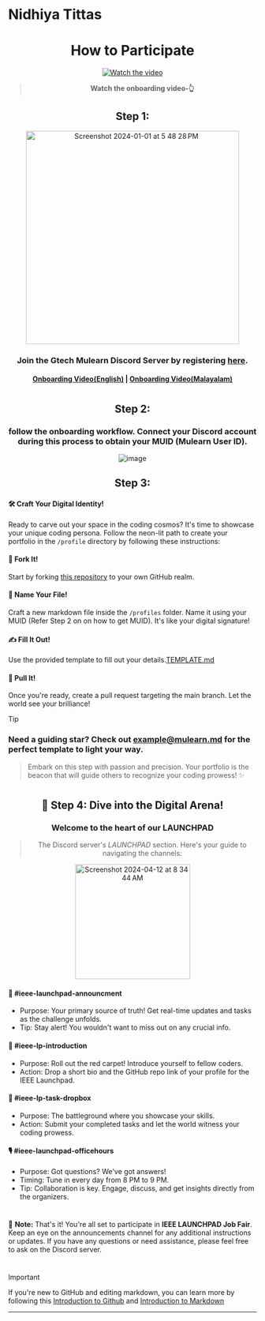 # Nidhiya Tittas
















#




<div align="center">




# How to Participate
[![Watch the video](https://i.ytimg.com/vi/XBcJKtRCbu4/hqdefault.jpg?sqp=-oaymwExCNACELwBSFryq4qpAyMIARUAAIhCGAHwAQH4Af4IgALQBYoCDAgAEAEYZCBkKGQwDw==&rs=AOn4CLBmBH9zsXdht8RTDm4a5l2ZSM7p9g)](https://youtu.be/XBcJKtRCbu4?si=ggG3c0Q3xRfnVa1H)

> **Watch the onboarding video-👆**

## Step 1:



<!-- <img width="428" alt="Screenshot 2023-10-01 at 8 37 38 PM" src="https://github.com/gtech-mulearn/Top-100-Coders/assets/94307781/8f82a51b-a703-4de2-a714-2e6d876dea83"> -->
<img width="432" alt="Screenshot 2024-01-01 at 5 48 28 PM" src="https://github.com/gtech-mulearn/Top-100-Coders/assets/94307781/27196322-f99f-4812-8241-a1fcb07821d0">



### Join the Gtech Mulearn Discord Server by registering [here](https://app.mulearn.org/register).
#### [Onboarding Video(English)](https://www.youtube.com/watch?v=Pjpms7b0mAI) | [Onboarding Video(Malayalam)](https://www.youtube.com/watch?v=qVj_5Pga3XY)

#

## Step 2:

### follow the onboarding workflow. Connect your Discord account during this process to obtain your MUID (Mulearn User ID).

![image](https://github.com/gtech-mulearn/Top-100-Coders/assets/94307781/7c534dc6-0e4f-43ae-b8d6-10a2c3283a35)

</div>

<div align="center">

## Step 3:

</div>


#### 🛠️ Craft Your Digital Identity!

Ready to carve out your space in the coding cosmos? It's time to showcase your unique coding persona. Follow the neon-lit path to create your portfolio in the `/profile` directory by following these instructions:

#### 🍴 Fork It!

Start by forking [this repository](https://github.com/gtech-mulearn/IEEE-LAUNCHPAD/fork) to your own GitHub realm.

#### 📄 Name Your File!

Craft a new markdown file inside the `/profiles` folder. Name it using your MUID (Refer Step 2 on on how to get MUID). It's like your digital signature!

#### ✍️ Fill It Out!

Use the provided template to fill out your details.[TEMPLATE.md](./TEMPLATE.md)

#### 🚀 Pull It!

Once you're ready, create a pull request targeting the main branch. Let the world see your brilliance!

> [!TIP]
> ### Need a guiding star? Check out [example@mulearn.md](./profiles/vishakhabhayan@mulearn.md) for the perfect template to light your way.



> Embark on this step with passion and precision.
> Your portfolio is the beacon that will guide others to recognize your coding prowess! ✨






#


<div align="center">

## 🚀 Step 4: Dive into the Digital Arena!

### Welcome to the heart of our **LAUNCHPAD**

> The Discord server's *LAUNCHPAD* section. Here's your guide to navigating the channels:


<img width="233" alt="Screenshot 2024-04-12 at 8 34 44 AM" src="https://github.com/gtech-mulearn/IEEE-LAUNCHPAD/assets/94307781/5155afee-9d3d-4171-9ae6-38ec7110be31">



</div>

<div align="left">

#### 📢 #ieee-launchpad-announcment 

- Purpose: Your primary source of truth! Get real-time updates and tasks as the challenge unfolds.
- Tip: Stay alert! You wouldn't want to miss out on any crucial info.

#### 🤖 #ieee-lp-introduction 
- Purpose: Roll out the red carpet! Introduce yourself to fellow coders.
- Action: Drop a short bio and the GitHub repo link of your profile for the IEEE Launchpad.

#### 🚀 #ieee-lp-task-dropbox

- Purpose: The battleground where you showcase your skills.
- Action: Submit your completed tasks and let the world witness your coding prowess.

#### 🎙️ #ieee-launchpad-officehours

- Purpose: Got questions? We've got answers!
- Timing: Tune in every day from 8 PM to 9 PM.
- Tip: Collaboration is key. Engage, discuss, and get insights directly from the organizers.


</div>


</div>

#


:memo: **Note:** That's it! You're all set to participate in **IEEE LAUNCHPAD Job Fair**. Keep an eye on the announcements channel for any additional instructions or updates. If you have any questions or need assistance, please feel free to ask on the Discord server.

#

> [!IMPORTANT]  
> If you're new to GitHub and editing markdown, you can learn more by following this [Introduction to Github](https://learn.microsoft.com/en-us/training/modules/introduction-to-github/) and [Introduction to Markdown](https://learn.microsoft.com/en-us/training/modules/communicate-using-markdown/)



---
